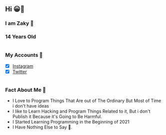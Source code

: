 ## Hi 😀👋
### I am Zaky 🤠
### 14 Years Old 
#
### My Accounts 🌚
- [x] [Instagram](https://www.instagram.com/zaky1_mohammed)
- [x] [Twitter](https://twitter.com/zaky1_mohammed)
#
### Fact About Me 🐍
- I Love to Program Things That Are out of The Ordinary But Most of Time i don't have ideas
- I like to Learn Hacking and Program Things Related to it, But i don't Publish it Because it's Going to Be Harmful.
- I Started Learning Programming in the Beginning of 2021
- I Have Nothing Else to Say 🤡.
